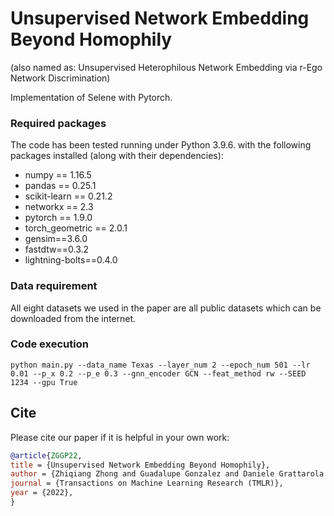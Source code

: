 # Unsupervised Network Embedding Beyond Homophily

(also named as: Unsupervised Heterophilous Network Embedding via r-Ego Network Discrimination)

Implementation of Selene with Pytorch.

### Required packages
The code has been tested running under Python 3.9.6. with the following packages installed (along with their dependencies):

- numpy == 1.16.5
- pandas == 0.25.1
- scikit-learn == 0.21.2
- networkx == 2.3
- pytorch == 1.9.0
- torch_geometric == 2.0.1
- gensim==3.6.0
- fastdtw==0.3.2
- lightning-bolts==0.4.0

### Data requirement
All eight datasets we used in the paper are all public datasets which can be downloaded from the internet.

### Code execution
```
python main.py --data_name Texas --layer_num 2 --epoch_num 501 --lr 0.01 --p_x 0.2 --p_e 0.3 --gnn_encoder GCN --feat_method rw --SEED 1234 --gpu True
```

## Cite

Please cite our paper if it is helpful in your own work:

```bibtex
@article{ZGGP22,
title = {Unsupervised Network Embedding Beyond Homophily},
author = {Zhiqiang Zhong and Guadalupe Gonzalez and Daniele Grattarola and Jun Pang},
journal = {Transactions on Machine Learning Research (TMLR)},
year = {2022},
}
```